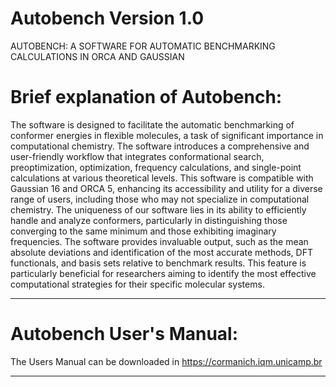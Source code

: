 # Autobench Version 1.0
AUTOBENCH: A SOFTWARE FOR AUTOMATIC BENCHMARKING CALCULATIONS IN ORCA AND GAUSSIAN

# Brief explanation of Autobench:
The software is designed to facilitate the automatic benchmarking of conformer energies in flexible molecules, a task of significant importance in computational chemistry. The software introduces a comprehensive and user-friendly workflow that integrates conformational search, preoptimization, optimization, frequency calculations, and single-point calculations at various theoretical levels. This software is compatible with Gaussian 16 and ORCA 5, enhancing its accessibility and utility for a diverse range of users, including those who may not specialize in computational chemistry. The uniqueness of our software lies in its ability to efficiently handle and analyze conformers, particularly in distinguishing those converging to the same minimum and those exhibiting imaginary frequencies. The software provides invaluable output, such as the mean absolute deviations and identification of the most accurate methods, DFT functionals, and basis sets relative to benchmark results. This feature is particularly beneficial for researchers aiming to identify the most effective computational strategies for their specific molecular systems. 
****

# Autobench User's Manual:
The Users Manual can be downloaded in https://cormanich.iqm.unicamp.br
****
